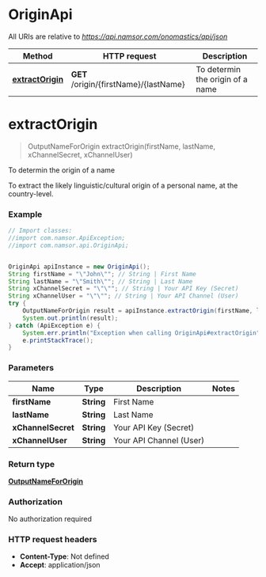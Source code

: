 # OriginApi

All URIs are relative to *https://api.namsor.com/onomastics/api/json*

Method | HTTP request | Description
------------- | ------------- | -------------
[**extractOrigin**](OriginApi.md#extractOrigin) | **GET** /origin/{firstName}/{lastName} | To determin the origin of a name


<a name="extractOrigin"></a>
# **extractOrigin**
> OutputNameForOrigin extractOrigin(firstName, lastName, xChannelSecret, xChannelUser)

To determin the origin of a name

To extract the likely linguistic/cultural origin of a personal name, at the country-level. 

### Example
```java
// Import classes:
//import com.namsor.ApiException;
//import com.namsor.api.OriginApi;


OriginApi apiInstance = new OriginApi();
String firstName = "\"John\""; // String | First Name
String lastName = "\"Smith\""; // String | Last Name
String xChannelSecret = "\"\""; // String | Your API Key (Secret)
String xChannelUser = "\"\""; // String | Your API Channel (User)
try {
    OutputNameForOrigin result = apiInstance.extractOrigin(firstName, lastName, xChannelSecret, xChannelUser);
    System.out.println(result);
} catch (ApiException e) {
    System.err.println("Exception when calling OriginApi#extractOrigin");
    e.printStackTrace();
}
```

### Parameters

Name | Type | Description  | Notes
------------- | ------------- | ------------- | -------------
 **firstName** | **String**| First Name |
 **lastName** | **String**| Last Name |
 **xChannelSecret** | **String**| Your API Key (Secret) |
 **xChannelUser** | **String**| Your API Channel (User) |

### Return type

[**OutputNameForOrigin**](OutputNameForOrigin.md)

### Authorization

No authorization required

### HTTP request headers

 - **Content-Type**: Not defined
 - **Accept**: application/json

